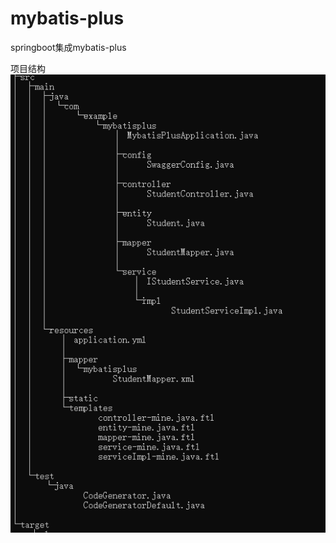 # mybatis-plus
springboot集成mybatis-plus

项目结构
![image](https://github.com/RookieXv/mybatis-plus/blob/master/src/main/resources/templates/mp.png)
